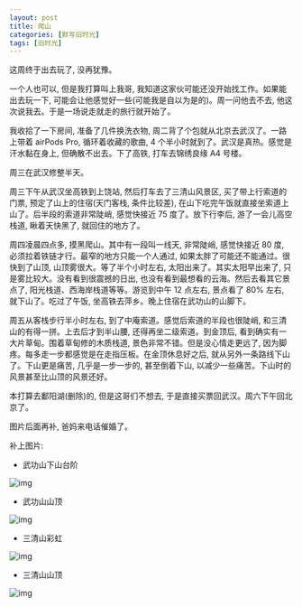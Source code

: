 ```yaml
---
layout: post
title: 爬山
categories: [默写旧时光]
tags: [旧时光]
---
```


这周终于出去玩了, 没再犹豫。

一个人也可以, 但是我打算叫上我哥, 我知道这家伙可能还没开始找工作。如果能出去玩一下, 可能会让他感觉好一些(可能我是自以为是的)。周一问他去不去, 他这次说我去。于是一场说走就走的旅行就开始了。

我收拾了一下房间, 准备了几件换洗衣物, 周二背了个包就从北京去武汉了。一路上带着 airPods Pro, 循环着收藏的歌曲, 4 个半小时就到了。武汉是真热。感觉是汗水黏在身上, 但确散不出去。下了高铁, 打车去锦绣良缘 A4 号楼。

周三在武汉修整半天。

周三下午从武汉坐高铁到上饶站, 然后打车去了三清山风景区, 买了带上行索道的门票, 预定了山上的住宿(天门客栈, 条件比较差), 在山下吃完午饭就直接坐索道上山了。后半段的索道非常陡峭, 感觉快接近 75 度了。放下行李后, 游了一会儿高空栈道, 瞅着天快黑了, 就回住的地方了。

周四凌晨四点多, 摸黑爬山。其中有一段叫一线天, 非常陡峭, 感觉快接近 80 度, 必须拉着铁链才行。最窄的地方只能一个人通过, 如果太胖了可能还不能通过。很快到了山顶, 山顶雾很大。等了半个小时左右, 太阳出来了。其实太阳早出来了, 只是雾比较大。没有看到很震撼的日出, 也没有看到最想看的云海。然后去看其它景点了, 阳光栈道、西海岸栈道等等。游览到中午 12 点左右, 景点看了 80% 左右, 就下山了。吃过了午饭, 坐高铁去萍乡。晚上住宿在武功山的山脚下。

周五从客栈步行半小时左右, 到了中庵索道。感觉后索道的半段也很陡峭, 和三清山的有得一拼。上去后才到半山腰, 还得再坐二级索道。到金顶后, 看到确实有一大片草甸。围着草甸修的木质栈道, 景色非常不错。但是没心情走更远了, 因为脚疼。每多走一步都感觉是在走指压板。在金顶休息好之后, 就从另外一条路线下山了。下山更是痛苦, 几乎是一步一步的, 甚至倒着下山, 以减少一些痛苦。下山时的风景甚至比山顶的风景还好。

本打算去鄱阳湖(删除)的, 但是这哥们不想去, 于是直接买票回武汉。周六下午回北京了。

图片后面再补, 爸妈来电话催婚了。

补上图片:

- 武功山下山台阶

![img](https://s3-img.meituan.net/v1/mss_3d027b52ec5a4d589e68050845611e68/ff/n0/0k/rq/3s_8174.jpg@596w_1l.jpg)

- 武功山山顶

![img](https://s3-img.meituan.net/v1/mss_3d027b52ec5a4d589e68050845611e68/ff/n0/0k/rq/3j_8169.jpg@596w_1l.jpg)

- 三清山彩虹

![img](https://s3-img.meituan.net/v1/mss_3d027b52ec5a4d589e68050845611e68/ff/n0/0k/rq/3g_8167.jpg@596w_1l.jpg)

- 三清山山顶

![img](https://s3-img.meituan.net/v1/mss_3d027b52ec5a4d589e68050845611e68/ff/n0/0k/rq/3b_8192.jpg@596w_1l.jpg)
